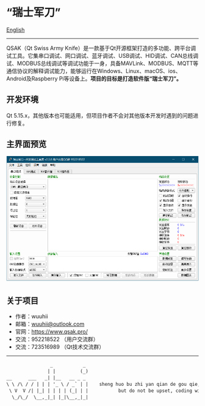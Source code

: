 # “瑞士军刀”

[English](../../README.md)  
***************
QSAK（Qt Swiss Army Knife）是一款基于Qt开源框架打造的多功能、跨平台调试工具。它集串口调试、网口调试、蓝牙调试、USB调试、HID调试、CAN总线调试、MODBUS总线调试等调试功能于一身，具备MAVLink、MODBUS、MQTT等通信协议的解释调试能力，能够运行在Windows、Linux、macOS、ios、Android及Raspberry Pi等设备上。**项目的目标是打造软件版“瑞士军刀”。**

## 开发环境

Qt 5.15.x，其他版本也可能适用，但项目作者不会对其他版本开发时遇到的问题进行修复。

## 主界面预览

![MainWindow.png](MainWindow.png)

## 关于项目

* 作者：wuuhii
* 邮箱：wuuhii@outlook.com
* 官网：<https://www.qsak.pro/>
* 交流：952218522 （用户交流群）
* 交流：723516989 （Qt技术交流群）

***************

```txt
                _           _
               | |         (_)
__      ___   _| |__   __ _ _
\ \ /\ / / | | | '_ \ / _` | |    sheng huo bu zhi yan qian de gou qie, hai you yuan fang de gou qie.
 \ V  V /| |_| | | | | (_| | |           but do not be upset, coding will make you happy.
  \_/\_/  \__,_|_| |_|\__,_|_|                                                               --Confucius
```
